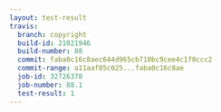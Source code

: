 ```yaml
---
layout: test-result
travis:
  branch: copyright
  build-id: 21021946
  build-number: 88
  commit: faba0c16c8aec644d965cb710bc9cee4c1f0ccc2
  commit-range: a11aaf05c025...faba0c16c8ae
  job-id: 32726378
  job-number: 88.1
  test-result: 1
---
```


